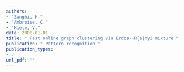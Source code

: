 ```yaml
---
authors: 
- "Zanghi, H."
- "Ambroise, C."
- "Miele, V."
date: 2008-01-01
title: " Fast online graph clustering via Erdos--R{e}nyi mixture "
publication: " Pattern recognition "
publication_types:
- 2
url_pdf: ''
---
```

